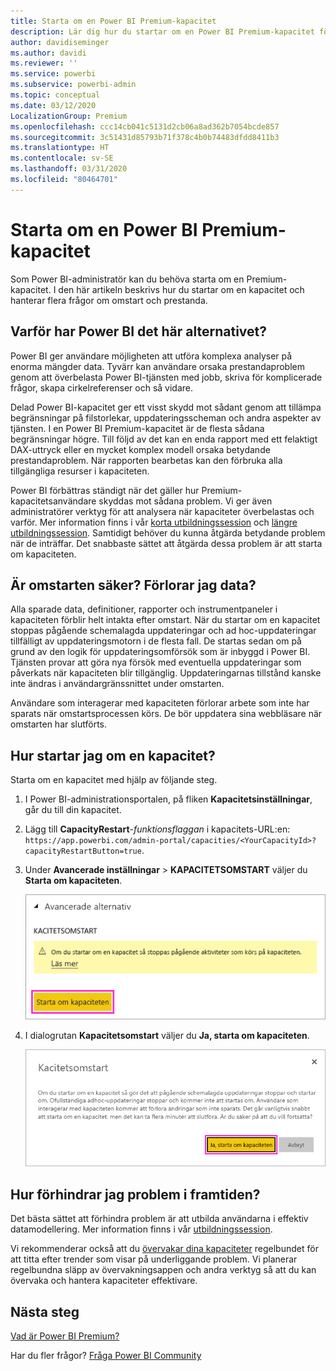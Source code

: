 ```yaml
---
title: Starta om en Power BI Premium-kapacitet
description: Lär dig hur du startar om en Power BI Premium-kapacitet för att hantera prestandaproblem.
author: davidiseminger
ms.author: davidi
ms.reviewer: ''
ms.service: powerbi
ms.subservice: powerbi-admin
ms.topic: conceptual
ms.date: 03/12/2020
LocalizationGroup: Premium
ms.openlocfilehash: ccc14cb041c5131d2cb06a8ad362b7054bcde857
ms.sourcegitcommit: 3c51431d85793b71f378c4b0b74483dfdd8411b3
ms.translationtype: HT
ms.contentlocale: sv-SE
ms.lasthandoff: 03/31/2020
ms.locfileid: "80464701"
---
```

# <a name="restart-a-power-bi-premium-capacity"></a>Starta om en Power BI Premium-kapacitet

Som Power BI-administratör kan du behöva starta om en Premium-kapacitet. I den här artikeln beskrivs hur du startar om en kapacitet och hanterar flera frågor om omstart och prestanda.

## <a name="why-does-power-bi-provide-this-option"></a>Varför har Power BI det här alternativet?

Power BI ger användare möjligheten att utföra komplexa analyser på enorma mängder data. Tyvärr kan användare orsaka prestandaproblem genom att överbelasta Power BI-tjänsten med jobb, skriva för komplicerade frågor, skapa cirkelreferenser och så vidare.

Delad Power BI-kapacitet ger ett visst skydd mot sådant genom att tillämpa begränsningar på filstorlekar, uppdateringsscheman och andra aspekter av tjänsten. I en Power BI Premium-kapacitet är de flesta sådana begränsningar högre. Till följd av det kan en enda rapport med ett felaktigt DAX-uttryck eller en mycket komplex modell orsaka betydande prestandaproblem. När rapporten bearbetas kan den förbruka alla tillgängliga resurser i kapaciteten. 

Power BI förbättras ständigt när det gäller hur Premium-kapacitetsanvändare skyddas mot sådana problem. Vi ger även administratörer verktyg för att analysera när kapaciteter överbelastas och varför. Mer information finns i vår [korta utbildningssession](https://www.youtube.com/watch?v=UgsjMbhi_Bk&feature=youtu.be) och [längre utbildningssession](https://www.microsoft.com/businessapplicationssummit/video/BAS2018-2174). Samtidigt behöver du kunna åtgärda betydande problem när de inträffar. Det snabbaste sättet att åtgärda dessa problem är att starta om kapaciteten.

## <a name="is-the-restart-process-safe-will-i-lose-any-data"></a>Är omstarten säker? Förlorar jag data?

Alla sparade data, definitioner, rapporter och instrumentpaneler i kapaciteten förblir helt intakta efter omstart. När du startar om en kapacitet stoppas pågående schemalagda uppdateringar och ad hoc-uppdateringar tillfälligt av uppdateringsmotorn i de flesta fall. De startas sedan om på grund av den logik för uppdateringsomförsök som är inbyggd i Power BI. Tjänsten provar att göra nya försök med eventuella uppdateringar som påverkats när kapaciteten blir tillgänglig. Uppdateringarnas tillstånd kanske inte ändras i användargränssnittet under omstarten. 

Användare som interagerar med kapaciteten förlorar arbete som inte har sparats när omstartsprocessen körs. De bör uppdatera sina webbläsare när omstarten har slutförts.

## <a name="how-do-i-restart-a-capacity"></a>Hur startar jag om en kapacitet?

Starta om en kapacitet med hjälp av följande steg.

1. I Power BI-administrationsportalen, på fliken **Kapacitetsinställningar**, går du till din kapacitet. 

1. Lägg till **CapacityRestart**-*funktionsflaggan* i kapacitets-URL:en: `https://app.powerbi.com/admin-portal/capacities/<YourCapacityId>?capacityRestartButton=true`.

1. Under **Avancerade inställningar** > **KAPACITETSOMSTART** väljer du **Starta om kapaciteten**.

    ![Starta om kapaciteten](media/service-admin-premium-restart/restart-capacity.png)

1. I dialogrutan **Kapacitetsomstart** väljer du **Ja, starta om kapaciteten**.

    ![Bekräfta omstart](media/service-admin-premium-restart/confirm-restart.png)

## <a name="how-can-i-prevent-issues-from-happening-in-the-future"></a>Hur förhindrar jag problem i framtiden?

Det bästa sättet att förhindra problem är att utbilda användarna i effektiv datamodellering. Mer information finns i vår [utbildningssession](https://www.microsoft.com/businessapplicationssummit/video/BAS2018-2170).

Vi rekommenderar också att du [övervakar dina kapaciteter](service-admin-premium-monitor-capacity.md) regelbundet för att titta efter trender som visar på underliggande problem. Vi planerar regelbundna släpp av övervakningsappen och andra verktyg så att du kan övervaka och hantera kapaciteter effektivare.

## <a name="next-steps"></a>Nästa steg

[Vad är Power BI Premium?](service-premium-what-is.md)

Har du fler frågor? [Fråga Power BI Community](https://community.powerbi.com/)

